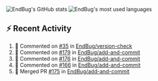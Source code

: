 ![EndBug's GitHub stats](https://github-readme-stats.vercel.app/api?username=endbug&show_icons=true&theme=dark)
![EndBug's most used languages](https://github-readme-stats.vercel.app/api/top-langs/?username=endbug&layout=compact&theme=dark)

## ⚡ Recent Activity

<!--START_SECTION:activity-->
1. 💬 Commented on [#35](https://github.com//EndBug/version-check/issues/35) in [EndBug/version-check](https://github.com//EndBug/version-check)
2. 💬 Commented on [#179](https://github.com//EndBug/add-and-commit/issues/179) in [EndBug/add-and-commit](https://github.com//EndBug/add-and-commit)
3. 💬 Commented on [#176](https://github.com//EndBug/add-and-commit/issues/176) in [EndBug/add-and-commit](https://github.com//EndBug/add-and-commit)
4. 💬 Commented on [#166](https://github.com//EndBug/add-and-commit/issues/166) in [EndBug/add-and-commit](https://github.com//EndBug/add-and-commit)
5. 🎉 Merged PR [#175](https://github.com//EndBug/add-and-commit/pull/175) in [EndBug/add-and-commit](https://github.com//EndBug/add-and-commit)
<!--END_SECTION:activity-->
